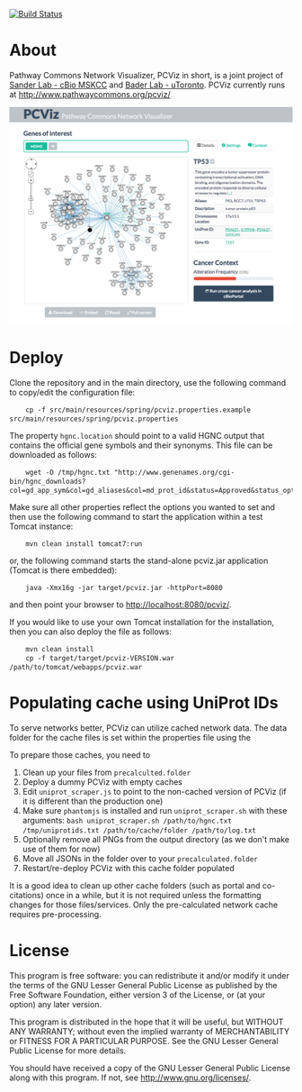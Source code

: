 [![Build Status](https://travis-ci.org/PathwayCommons/pcviz.svg)](https://travis-ci.org/PathwayCommons/pcviz)

# About
Pathway Commons Network Visualizer, PCViz in short, is a joint project of [Sander Lab - cBio MSKCC](http://cbio.mskcc.org) and [Bader Lab - uToronto](http://baderlab.org). PCViz currently runs at http://www.pathwaycommons.org/pcviz/

[![PCViz](./pcviz-screenshot.png)](http://www.pathwaycommons.org/pcviz/)

# Deploy
Clone the repository and in the main directory, use the following command to copy/edit the configuration file:
```
	cp -f src/main/resources/spring/pcviz.properties.example src/main/resources/spring/pcviz.properties
```
The property `hgnc.location` should point to a valid HGNC output that contains the official gene symbols and their synonyms.
This file can be downloaded as follows:
```
	wget -O /tmp/hgnc.txt "http://www.genenames.org/cgi-bin/hgnc_downloads?col=gd_app_sym&col=gd_aliases&col=md_prot_id&status=Approved&status_opt=2&where=&order_by=gd_hgnc_id&format=text&limit=&hgnc_dbtag=on&submit=submit" 
```
Make sure all other properties reflect the options you wanted to set and then use the following command to start the application within a test Tomcat instance:
```
	mvn clean install tomcat7:run
```
or, the following command starts the stand-alone pcviz.jar application (Tomcat is there embedded):
```
	java -Xmx16g -jar target/pcviz.jar -httpPort=8080
```
and then point your browser to [http://localhost:8080/pcviz/](http://localhost:8080/pcviz/).

If you would like to use your own Tomcat installation for the installation, then you can also deploy the file as follows:
```
	mvn clean install
	cp -f target/target/pcviz-VERSION.war /path/to/tomcat/webapps/pcviz.war
```

# Populating cache using UniProt IDs
To serve networks better, PCViz can utilize cached network data.
The data folder for the cache files is set within the properties file using the

To prepare those caches, you need to

1. Clean up your files from `precalculted.folder`
2. Deploy a dummy PCViz with empty caches
3. Edit `uniprot_scraper.js` to point to the non-cached version of PCViz (if it is different than the production one)
4. Make sure `phantomjs` is installed and run `uniprot_scraper.sh` with these arguments: `bash uniprot_scraper.sh /path/to/hgnc.txt /tmp/uniprotids.txt /path/to/cache/folder /path/to/log.txt`
6. Optionally remove all PNGs from the output directory (as we don't make use of them for now)
7. Move all JSONs in the folder over to your `precalculated.folder`
8. Restart/re-deploy PCViz with this cache folder populated

It is a good idea to clean up other cache folders (such as portal and co-citations) once in a while, but it is not required unless the formatting changes for those files/services. 
Only the pre-calculated network cache requires pre-processing.

# License
This program is free software: you can redistribute it and/or modify
it under the terms of the GNU Lesser General Public License as published by
the Free Software Foundation, either version 3 of the License, or
(at your option) any later version.

This program is distributed in the hope that it will be useful,
but WITHOUT ANY WARRANTY; without even the implied warranty of
MERCHANTABILITY or FITNESS FOR A PARTICULAR PURPOSE.  See the
GNU Lesser General Public License for more details.

You should have received a copy of the GNU Lesser General Public License
along with this program.  If not, see <http://www.gnu.org/licenses/>.
